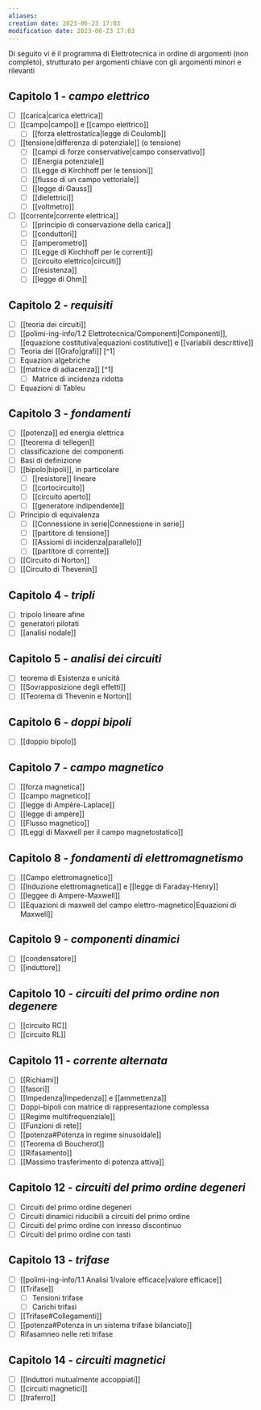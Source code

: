 ```yaml
---
aliases: 
creation date: 2023-06-23 17:03
modification date: 2023-06-23 17:03
---
```

Di seguito vi è il programma di Elettrotecnica in ordine di argomenti (non completo), strutturato per argomenti chiave con gli argomenti minori e rilevanti 


## Capitolo 1 - *campo elettrico*
 - [ ] [[carica|carica elettrica]]
 - [ ] [[campo|campo]] e [[campo elettrico]]
	 - [ ] [[forza elettrostatica|legge di Coulomb]]
- [ ] [[tensione|differenza di potenziale]] (o tensione)
	- [ ] [[campi di forze conservative|campo conservativo]]
	- [ ] [[Energia potenziale]]
	- [ ] [[Legge di Kirchhoff per le tensioni]]
	- [ ] [[flusso di un campo vettoriale]]
	- [ ] [[legge di Gauss]]
	- [ ] [[dielettrici]]
	- [ ] [[voltmetro]]
- [ ] [[corrente|corrente elettrica]] 
	- [ ] [[principio di conservazione della carica]]
	- [ ] [[conduttori]]
	- [ ] [[amperometro]]
	- [ ] [[Legge di Kirchhoff per le correnti]]
	- [ ] [[circuito elettrico|circuiti]]
	- [ ] [[resistenza]]
	- [ ] [[legge di Ohm]]

## Capitolo 2 - *requisiti*
- [ ] [[teoria dei circuiti]] 
- [ ] [[polimi-ing-info/1.2 Elettrotecnica/Componenti|Componenti]], [[equazione costitutiva|equazioni costitutive]] e [[variabili descrittive]]
- [ ] Teoria dei [[Grafo|grafi]] [^1]
- [ ] Equazioni algebriche
- [ ] [[matrice di adiacenza]] [^1]  
	- [ ] Matrice di incidenza ridotta
- [ ] Equazioni di Tableu

## Capitolo 3 - *fondamenti*
- [ ] [[potenza]] ed energia elettrica
- [ ] [[teorema di tellegen]]
- [ ] classificazione dei componenti
- [ ] Basi di definizione
- [ ] [[bipolo|bipoli]], in particolare
	- [ ] [[resistore]] lineare
	- [ ] [[cortocircuito]]
	- [ ] [[circuito aperto]]
	- [ ] [[generatore indipendente]] 
- [ ] Principio di equivalenza
	- [ ] [[Connessione in serie|Connessione in serie]]
	- [ ] [[partitore di tensione]]
	- [ ] [[Assiomi di incidenza|parallelo]]
	- [ ] [[partitore di corrente]]
- [ ] [[Circuito di Norton]]
- [ ] [[Circuito di Thevenin]]

## Capitolo 4 - *tripli*
- [ ] tripolo lineare afine
- [ ] generatori pilotati
- [ ] [[analisi nodale]]

## Capitolo 5 - *analisi dei circuiti*
- [ ] teorema di Esistenza e unicità
- [ ] [[Sovrapposizione degli effetti]]
- [ ] [[Teorema di Thevenin e Norton]]

## Capitolo 6 - *doppi bipoli*
- [ ] [[doppio bipolo]]

## Capitolo 7 - *campo magnetico*
- [ ] [[forza magnetica]]
- [ ] [[campo magnetico]]
- [ ] [[legge di Ampère-Laplace]]
- [ ] [[legge di ampère]]
- [ ] [[Flusso magnetico]]
- [ ] [[Leggi di Maxwell per il campo magnetostatico]] 

## Capitolo 8 - *fondamenti di elettromagnetismo*
- [ ] [[Campo elettromagnetico]]
- [ ] [[Induzione elettromagnetica]] e [[legge di Faraday-Henry]]
- [ ] [[leggee di Ampere-Maxwell]]
- [ ] [[Equazioni di maxwell del campo elettro-magnetico|Equazioni di Maxwell]]

## Capitolo 9 - *componenti dinamici*
- [ ] [[condensatore]]
- [ ] [[induttore]]

## Capitolo 10 - *circuiti del primo ordine non degenere*
- [ ] [[circuito RC]]
- [ ] [[circuito RL]] 

## Capitolo 11 - *corrente alternata*
- [ ] [[Richiami]]
- [ ] [[fasori]]
- [ ] [[Impedenza|Impedenza]] e [[ammettenza]]
- [ ] Doppi-bipoli con matrice di rappresentazione complessa
- [ ] [[Regime multifrequenziale]]
- [ ] [[Funzioni di rete]]
- [ ] [[potenza#Potenza in regime sinusoidale]]
- [ ] [[Teorema di Boucherot]]
- [ ] [[Rifasamento]]
- [ ] [[Massimo trasferimento di potenza attiva]]

## Capitolo 12 - *circuiti del primo ordine degeneri*
- [ ] Circuiti del primo ordine degeneri
- [ ] Circuiti dinamici riducibili a circuiti del primo ordine
- [ ] Circuiti del primo ordine con inresso discontinuo
- [ ] Circuiti del primo ordine con tasti

## Capitolo 13 - *trifase*
- [ ] [[polimi-ing-info/1.1 Analisi 1/valore efficace|valore efficace]]
- [ ] [[Trifase]]
	- [ ] Tensioni trifase
	- [ ] Carichi trifasi
- [ ] [[Trifase#Collegamenti]]
- [ ] [[potenza#Potenza in un sistema trifase bilanciato]]
- [ ] Rifasamneo nelle reti trifase

## Capitolo 14 - *circuiti magnetici*
- [ ] [[Induttori mutualmente accoppiati]]
- [ ] [[circuiti magnetici]]
- [ ] [[traferro]]